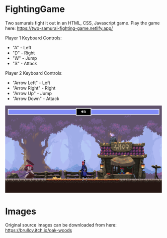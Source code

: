 # FightingGame

Two samurais fight it out in an HTML, CSS, Javascript game. Play the game here: https://two-samurai-fighting-game.netlify.app/

Player 1 Keyboard Controls: 
- "A" - Left 
- "D" - Right
- "W" - Jump
- "S" - Attack

Player 2 Keyboard Controls: 
- "Arrow Left" - Left 
- "Arrow Right" - Right
- "Arrow Up" - Jump
- "Arrow Down" - Attack


![two samurais fight](https://github.com/jonathanleejono/FightingGame/blob/main/github_img/samurai_fight.png)

# Images

Original source images can be downloaded from here: https://brullov.itch.io/oak-woods

